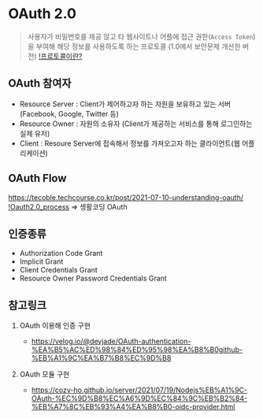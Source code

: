 # OAuth 2.0
 > 사용자가 비밀번호를 제공 않고 타 웹사이트나 어플에 접근 권한(`Access Token`)을 부여해 해당 정보를 사용하도록 하는 프로토콜
   (1.0에서 보안문제 개선한 버전)
   [!프로토콜이란?](./%ED%94%84%EB%A1%9C%ED%86%A0%EC%BD%9C.md)

## OAuth 참여자
  - Resource Server : Client가 제어하고자 하는 자원을 보유하고 있는 서버
    (Facebook, Google, Twitter 등)
  - Resource Owner : 자원의 소유자
    (Client가 제공하는 서비스를 통해 로그인하는 실제 유저)
  - Client : Resoure Server에 접속해서 정보를 가져오고자 하는 클라이언트(웹 어플리케이션)

## OAuth Flow
  https://tecoble.techcourse.co.kr/post/2021-07-10-understanding-oauth/
  [!Oauth2.0_process](./README_images/oauth2.0-process.png)
  => 셍활코딩 OAuth 

## 인증종류
  - Authorization Code Grant
  - Implicit Grant
  - Client Credentials Grant
  - Resource Owner Password Credentials Grant

## 참고링크
  1. OAuth 이용해 인증 구현
     - https://velog.io/@devjade/OAuth-authentication-%EA%B5%AC%ED%98%84%ED%95%98%EA%B8%B0github-%EB%A1%9C%EA%B7%B8%EC%9D%B8

  2. OAuth 모듈 구현
     - https://cozy-ho.github.io/server/2021/07/19/Nodejs%EB%A1%9C-OAuth-%EC%9D%B8%EC%A6%9D%EC%84%9C%EB%B2%84-%EB%A7%8C%EB%93%A4%EA%B8%B0-oidc-provider.html
